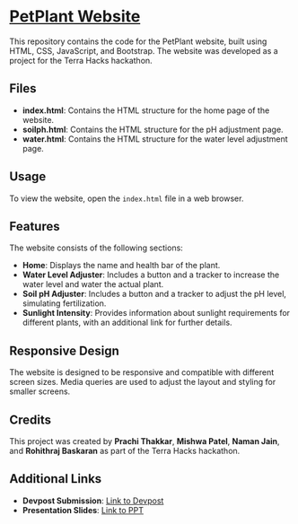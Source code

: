 
<body>

<h1><a href="https://petplant.vercel.app/" target="_blank">PetPlant Website</a></h1>

<p>This repository contains the code for the PetPlant website, built using HTML, CSS, JavaScript, and Bootstrap. The website was developed as a project for the Terra Hacks hackathon.</p>

<h2>Files</h2>
<ul>
    <li><strong>index.html</strong>: Contains the HTML structure for the home page of the website.</li>
    <li><strong>soilph.html</strong>: Contains the HTML structure for the pH adjustment page.</li>
    <li><strong>water.html</strong>: Contains the HTML structure for the water level adjustment page.</li>
</ul>

<h2>Usage</h2>
<p>To view the website, open the <code>index.html</code> file in a web browser.</p>

<h2>Features</h2>
<p>The website consists of the following sections:</p>
<ul>
    <li><strong>Home</strong>: Displays the name and health bar of the plant.</li>
    <li><strong>Water Level Adjuster</strong>: Includes a button and a tracker to increase the water level and water the actual plant.</li>
    <li><strong>Soil pH Adjuster</strong>: Includes a button and a tracker to adjust the pH level, simulating fertilization.</li>
    <li><strong>Sunlight Intensity</strong>: Provides information about sunlight requirements for different plants, with an additional link for further details.</li>
</ul>

<h2>Responsive Design</h2>
<p>The website is designed to be responsive and compatible with different screen sizes. Media queries are used to adjust the layout and styling for smaller screens.</p>

<h2>Credits</h2>
<p>This project was created by <strong>Prachi Thakkar</strong>, <strong>Mishwa Patel</strong>, <strong>Naman Jain</strong>, and <strong>Rohithraj Baskaran</strong> as part of the Terra Hacks hackathon.</p>

<h2>Additional Links</h2>
<ul>
    <li><strong>Devpost Submission</strong>: <a href="https://devpost.com/software/pet-plant#updates">Link to Devpost</a></li>
    <li><strong>Presentation Slides</strong>: <a href="https://docs.google.com/presentation/d/16YEtTG8a5rAolmwZkOSc7O-_kH77hG-0DHcBeyFB0rE/edit#slide=id.g27a0e93db80_4_0">Link to PPT</a></li>
</ul>

</body>

